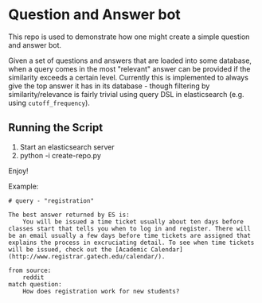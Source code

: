 Question and Answer bot
=======================

This repo is used to demonstrate how one might create a simple question and answer bot.

Given a set of questions and answers that are loaded into some database, when a query comes in the most "relevant" answer can be provided if the similarity exceeds a certain level. Currently this is implemented to always give the top answer it has in its database - though filtering by similarity/relevance is fairly trivial using query DSL in elasticsearch (e.g. using `cutoff_frequency`).

Running the Script
------------------

1. Start an elasticsearch server
2. python -i create-repo.py

Enjoy!

Example:

```
# query - "registration"

The best answer returned by ES is:
    You will be issued a time ticket usually about ten days before classes start that tells you when to log in and register. There will be an email usually a few days before time tickets are assigned that explains the process in excruciating detail. To see when time tickets will be issued, check out the [Academic Calendar](http://www.registrar.gatech.edu/calendar/).

from source:
    reddit
match question:
    How does registration work for new students?

```

